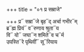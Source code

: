 +++
title = "०१ प्र सम्राजे"

+++
प्र᳓ सम्रा᳓जे बृह᳓द् अर्चा गभीर᳓म्  
ब्र᳓ह्म प्रियं᳓ व᳓रुणाय श्रुता᳓य  
वि᳓ यो᳓ जघा᳓न शमिते᳓व च᳓र्म  
उपस्ति᳓रे पृथिवीं᳓ सू᳓रियाय